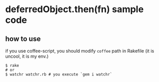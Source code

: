 # deferredObject.then(fn) sample code

## how to use
if you use coffee-script, you should modify `coffee` path in Rakefile (it is uncool, it is my env.)

```
$ rake
# or
$ watchr watchr.rb # you execute `gem i watchr`
```
